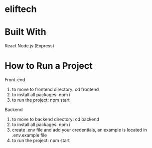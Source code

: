 # eliftech
# Built With
React
Node.js (Express)

# How to Run a Project
Front-end
1) to move to frontend directory: cd frontend 
2) to install all packages: npm i
3) to run the project: npm start

Backend
1) to move to backend directory: cd backend
2) to install all packages: npm i
3) create .env file and add your credentials, an example is located in .env.example file
4) to run the project: npm start
